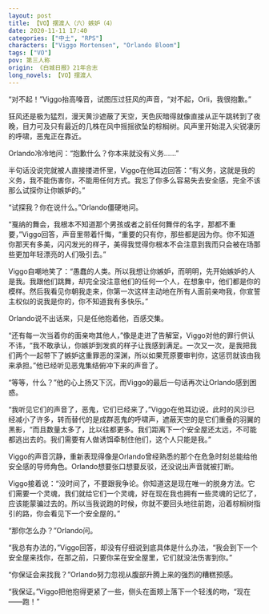 ```yaml
---
layout: post
title: 【VO】摆渡人（六）嫉妒（4）
date: 2020-11-11 17:40
categories: ["中土", "RPS"]
characters: ["Viggo Mortensen", "Orlando Bloom"]
tags: ["VO"]
pov: 第三人称
origin: 《白城日报》21年合志
long_novels: 【VO】摆渡人
---
```


“对不起！”Viggo抬高嗓音，试图压过狂风的声音，“对不起，Orli，我很抱歉。”

狂风还是极为猛烈，漫天黄沙遮蔽了天空，天色灰暗得就像直接从正午跳转到了夜晚，目力可及只有最近的几株在风中摇摇欲坠的棕榈树。风声里开始混入尖锐凄厉的呼啸，恶鬼正在靠近。

Orlando冷冷地问：“抱歉什么？你本来就没有义务……”

半句话没说完就被人直接搂进怀里，Viggo在他耳边回答：“有义务，这就是我的义务，我不能伤害你，不能用任何方式。我忘了你多么容易失去安全感，完全不该那么试探你让你嫉妒的。”

“试探我？你在说什么。”Orlando僵硬地问。

“戛纳的舞会，我根本不知道那个男孩或者之前任何舞伴的名字，那都不重要，”Viggo回答，声音里带着忏悔，“重要的只有你，那些都是因为你。你不知道你那天有多美，闪闪发光的样子，美得我觉得你根本不会注意到我而只会被在场那些更加年轻漂亮的人们吸引去。”

Viggo自嘲地笑了：“愚蠢的人类。所以我想让你嫉妒，而明明，先开始嫉妒的人是我。我跟他们跳舞，却完全没注意他们的任何一个人，在想象中，他们都是你的模样。然后我看见你朝我走来，你第一次这样主动地在所有人面前亲吻我，你宣誓主权似的说我是你的，你不知道我有多快乐。”

Orlando说不出话来，只是任他抱着他，百感交集。

“还有每一次当着你的面亲吻其他人，”像是走进了告解室，Viggo对他的罪行供认不讳，“我不敢承认，你嫉妒到发疯的样子让我感到满足。一次又一次，是我把我们两个一起带下了嫉妒这重罪恶的深渊，所以如果荒原要审判你，这惩罚就该由我来承担。”他已经听见恶鬼集结俯冲下来的声音了。

“等等，什么？”他的心上扬又下沉，而Viggo的最后一句话再次让Orlando感到困惑。

“我听见它们的声音了，恶鬼，它们已经来了，”Viggo在他耳边说，此时的风沙已经减小了许多，转而替代的是成群恶鬼的呼啸声，遮蔽天空的是它们重叠的羽翼的黑影，“而且数量太多了，比以往都更多。我们距离下一个安全屋还太远，不可能都逃出去的。我们需要有人做诱饵牵制住他们，这个人只能是我。”

Viggo的声音沉静，重新表现得像是Orlando曾经熟悉的那个在危急时刻总能给他安全感的导师角色。Orlando想要张口想要反驳，还没说出声音就被打断。

Viggo接着说：“没时间了，不要跟我争论。你知道这是现在唯一的脱身方法。它们需要一个灵魂，我们就给它们一个灵魂，好在现在我也拥有一些灵魂的记忆了，应该能蒙骗过去的。所以当我说跑的时候，你就不要回头地往前跑，沿着棕榈树指引的路，你会看见下一个安全屋的。”

“那你怎么办？”Orlando问。

“我总有办法的，”Viggo回答，却没有仔细说到底具体是什么办法，“我会到下一个安全屋来找你，在那之前，只要你呆在安全屋里，它们就没法伤害到你。”

“你保证会来找我？”Orlando努力忽视从腹部升腾上来的强烈的糟糕预感。

“我保证。”Viggo把他抱得更紧了一些，侧头在面颊上落下一个轻浅的吻，“现在——跑！”

